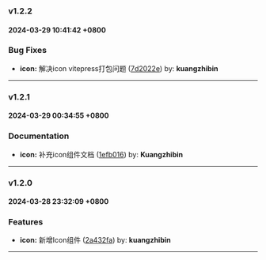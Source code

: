 ### v1.2.2
#### 2024-03-29 10:41:42 +0800

### Bug Fixes

* **icon:** 解决icon vitepress打包问题  ([7d2022e](https://github.com/bin-K/ued-plus/commit/7d2022e)) by: **kuangzhibin**

---

### v1.2.1
#### 2024-03-29 00:34:55 +0800

### Documentation

* **icon:** 补充icon组件文档  ([1efb016](https://github.com/bin-K/ued-plus/commit/1efb016)) by: **Kuangzhibin**

---

### v1.2.0
#### 2024-03-28 23:32:09 +0800

### Features

* **icon:** 新增Icon组件  ([2a432fa](https://github.com/bin-K/ued-plus/commit/2a432fa)) by: **kuangzhibin**

---
